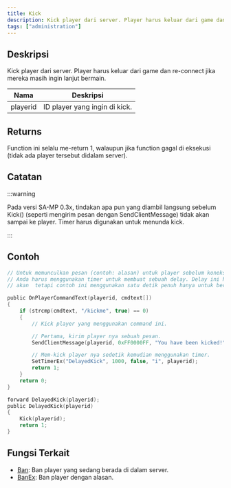 ```yaml
---
title: Kick
description: Kick player dari server. Player harus keluar dari game dan re-connect jika mereka masih ingin lanjut bermain.
tags: ["administration"]
---
```


## Deskripsi

Kick player dari server. Player harus keluar dari game dan re-connect jika mereka masih ingin lanjut bermain.

| Nama     | Deskripsi                     |
| -------- | ----------------------------- |
| playerid | ID player yang ingin di kick. |

## Returns

Function ini selalu me-return 1, walaupun jika function gagal di eksekusi (tidak ada player tersebut didalam server).

## Catatan

:::warning

Pada versi SA-MP 0.3x, tindakan apa pun yang diambil langsung sebelum Kick() (seperti mengirim pesan dengan SendClientMessage) tidak akan sampai ke player. Timer harus digunakan untuk menunda kick.

:::

## Contoh

```c
// Untuk memunculkan pesan (contoh: alasan) untuk player sebelum koneksi terputus
// Anda harus menggunakan timer untuk membuat sebuah delay. Delay ini hanya membutuhkan beberapa milisekon saja,
// akan  tetapi contoh ini menggunakan satu detik penuh hanya untuk berjaga-jaga.

public OnPlayerCommandText(playerid, cmdtext[])
{
    if (strcmp(cmdtext, "/kickme", true) == 0)
    {
        // Kick player yang menggunakan command ini.

        // Pertama, kirim player nya sebuah pesan.
        SendClientMessage(playerid, 0xFF0000FF, "You have been kicked!");

        // Mem-kick player nya sedetik kemudian menggunakan timer.
        SetTimerEx("DelayedKick", 1000, false, "i", playerid);
        return 1;
    }
    return 0;
}

forward DelayedKick(playerid);
public DelayedKick(playerid)
{
    Kick(playerid);
    return 1;
}
```

## Fungsi Terkait

- [Ban](Ban): Ban player yang sedang berada di dalam server.
- [BanEx](BanEx): Ban player dengan alasan.